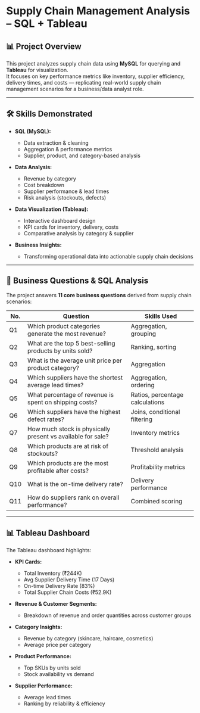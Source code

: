 # Supply Chain Management Analysis – SQL + Tableau

## 📊 Project Overview
This project analyzes supply chain data using **MySQL** for querying and **Tableau** for visualization.  
It focuses on key performance metrics like inventory, supplier efficiency, delivery times, and costs — replicating real-world supply chain management scenarios for a business/data analyst role.

---

## 🛠 Skills Demonstrated

- **SQL (MySQL):**
  - Data extraction & cleaning
  - Aggregation & performance metrics
  - Supplier, product, and category-based analysis

- **Data Analysis:**
  - Revenue by category
  - Cost breakdown
  - Supplier performance & lead times
  - Risk analysis (stockouts, defects)

- **Data Visualization (Tableau):**
  - Interactive dashboard design
  - KPI cards for inventory, delivery, costs
  - Comparative analysis by category & supplier

- **Business Insights:**
  - Transforming operational data into actionable supply chain decisions

---

## 📄 Business Questions & SQL Analysis
The project answers **11 core business questions** derived from supply chain scenarios:

| No. | Question | Skills Used |
|-----|----------|-------------|
| Q1  | Which product categories generate the most revenue? | Aggregation, grouping |
| Q2  | What are the top 5 best-selling products by units sold? | Ranking, sorting |
| Q3  | What is the average unit price per product category? | Aggregation |
| Q4  | Which suppliers have the shortest average lead times? | Aggregation, ordering |
| Q5  | What percentage of revenue is spent on shipping costs? | Ratios, percentage calculations |
| Q6  | Which suppliers have the highest defect rates? | Joins, conditional filtering |
| Q7  | How much stock is physically present vs available for sale? | Inventory metrics |
| Q8  | Which products are at risk of stockouts? | Threshold analysis |
| Q9  | Which products are the most profitable after costs? | Profitability metrics |
| Q10 | What is the on-time delivery rate? | Delivery performance |
| Q11 | How do suppliers rank on overall performance? | Combined scoring |

---

## 📊 Tableau Dashboard
The Tableau dashboard highlights:

- **KPI Cards:**
  - Total Inventory (₹244K)
  - Avg Supplier Delivery Time (17 Days)
  - On-time Delivery Rate (83%)
  - Total Supplier Chain Costs (₹52.9K)

- **Revenue & Customer Segments:**
  - Breakdown of revenue and order quantities across customer groups

- **Category Insights:**
  - Revenue by category (skincare, haircare, cosmetics)
  - Average price per category

- **Product Performance:**
  - Top SKUs by units sold
  - Stock availability vs demand

- **Supplier Performance:**
  - Average lead times
  - Ranking by reliability & efficiency
